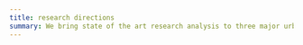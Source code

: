```yaml
---
title: research directions 
summary: We bring state of the art research analysis to three major urban-related areas
---
```

